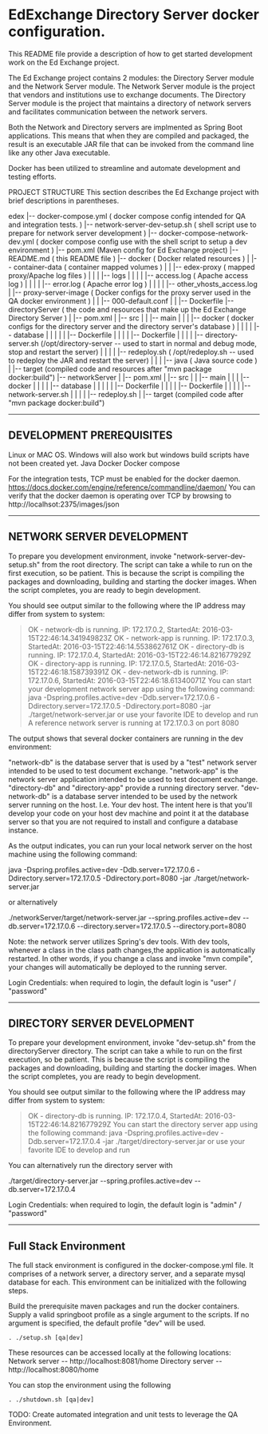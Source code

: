 # EdExchange Directory Server docker configuration.

This README file provide a description of how to get started development work on the Ed Exchange project.

The Ed Exchange project contains 2 modules:  the Directory Server module and the Network Server module.
The Network Server module is the project that vendors and institutions use to exchange documents.  The
Directory Server module is the project that maintains a directory of network servers and facilitates
communication between the network servers.

Both the Network and Directory servers are implmented as Spring Boot applications.  This means that when they
are compiled and packaged, the result is an executable JAR file that can be invoked from the command line like
any other Java executable.

Docker has been utilized to streamline and automate development and testing efforts.

PROJECT STRUCTURE
This section describes the Ed Exchange project with brief descriptions in parentheses.

edex
|-- docker-compose.yml  ( docker compose config intended for QA and integration tests. )
|-- network-server-dev-setup.sh  ( shell script use to prepare for network server development )
|-- docker-compose-network-dev.yml ( docker compose config use with the shell script to setup a dev environment )
|-- pom.xml (Maven config for Ed Exchange project)
|-- README.md ( this README file )
|-- docker ( Docker related resources )
|   |-- container-data ( container mapped volumes )
|   |   |-- edex-proxy ( mapped proxy/Apache log files )
|   |   |   |-- logs
|   |   |   |   |-- access.log ( Apache access log )
|   |   |   |   |-- error.log  ( Apache error log )
|   |   |   |   |-- other_vhosts_access.log
|   |-- proxy-server-image ( Docker configs for the proxy server used in the QA docker environment )
|   |   |-- 000-default.conf
|   |   |-- Dockerfile
|-- directoryServer ( the code and resources that make up the Ed Exchange Directory Server )
|   |-- pom.xml
|   |-- src
|   |   |-- main
|   |   |   |-- docker ( docker configs for the directory server and the directory server's database )
|   |   |   |   |-- database
|   |   |   |   |   |-- Dockerfile
|   |   |   |   |-- Dockerfile
|   |   |   |   |-- directory-server.sh (/opt/directory-server -- used to start in normal and debug mode, stop and restart the server)
|   |   |   |   |-- redeploy.sh ( /opt/redeploy.sh -- used to redeploy the JAR and restart the server)
|   |   |   |-- java ( Java source code )
|   |-- target (compiled code and resources after "mvn package docker:build")
|-- networkServer
|   |-- pom.xml
|   |-- src
|   |   |-- main
|   |   |   |-- docker
|   |   |   |   |-- database
|   |   |   |   |   |-- Dockerfile
|   |   |   |   |-- Dockerfile
|   |   |   |   |-- network-server.sh
|   |   |   |   |-- redeploy.sh
|   |-- target (compiled code after "mvn package docker:build")



-----------------------------
DEVELOPMENT PREREQUISITES
-----------------------------
Linux or MAC OS.  Windows will also work but windows build scripts have not been created yet.
Java
Docker
Docker compose

For the integration tests, TCP must be enabled for the docker daemon.
https://docs.docker.com/engine/reference/commandline/daemon/
You can verify that the docker daemon is operating over TCP by browsing to http://localhsot:2375/images/json


-----------------------------
NETWORK SERVER DEVELOPMENT
-----------------------------
To prepare you development environment, invoke "network-server-dev-setup.sh" from the root directory.  The script can
take a while to run on the first execution, so be patient.  This is because the script is compiling the packages and
downloading, building and starting the docker images.  When the script completes, you are ready to begin development.

You should see output similar to the following where the IP address may differ from system to system:

> OK - network-db is running. IP: 172.17.0.2, StartedAt: 2016-03-15T22:46:14.341949823Z
> OK - network-app is running. IP: 172.17.0.3, StartedAt: 2016-03-15T22:46:14.553862761Z
> OK - directory-db is running. IP: 172.17.0.4, StartedAt: 2016-03-15T22:46:14.821677929Z
> OK - directory-app is running. IP: 172.17.0.5, StartedAt: 2016-03-15T22:46:18.158739391Z
> OK - dev-network-db is running. IP: 172.17.0.6, StartedAt: 2016-03-15T22:46:18.61340071Z
> You can start your development network server app using the following command:
> java -Dspring.profiles.active=dev -Ddb.server=172.17.0.6 -Ddirectory.server=172.17.0.5 -Ddirectory.port=8080 -jar ./target/network-server.jar
> or use your favorite IDE to develop and run
> A reference network server is running at 172.17.0.3 on port 8080

The output shows that several docker containers are running in the dev environment:

"network-db" is the database server that is used by a "test" network server intended to be used to test document
exchange.
"network-app" is the network server application intended to be used to test document exchange.
"directory-db" and "directory-app" provide a running directory server.
"dev-network-db" is a database server intended to be used by the network server running on the host.  I.e. Your dev
host.  The intent here is that you'll develop your code on your host dev machine and point it at the database server
so that you are not required to install and configure a database instance.

As the output indicates, you can run your local network server on the host machine using the following command:

java -Dspring.profiles.active=dev -Ddb.server=172.17.0.6 -Ddirectory.server=172.17.0.5 -Ddirectory.port=8080 -jar ./target/network-server.jar

or alternatively

./networkServer/target/network-server.jar --spring.profiles.active=dev --db.server=172.17.0.6 --directory.server=172.17.0.5 --directory.port=8080

Note: the network server utilizes Spring's dev tools.  With dev tools, whenever a class in the class path changes,the
application is automatically restarted.  In other words, if you change a class and invoke "mvn compile", your changes
will automatically be deployed to the running server.

Login Credentials: when required to login, the default login is "user" / "password"

------------------------------
DIRECTORY SERVER DEVELOPMENT
------------------------------
To prepare your development environment, invoke "dev-setup.sh" from the directoryServer directory.  The script can
take a while to run on the first execution, so be patient.  This is because the script is compiling the packages and
downloading, building and starting the docker images.  When the script completes, you are ready to begin development.


You should see output similar to the following where the IP address may differ from system to system:

> OK - directory-db is running. IP: 172.17.0.4, StartedAt: 2016-03-15T22:46:14.821677929Z
> You can start the directory server app using the following command:
> java -Dspring.profiles.active=dev -Ddb.server=172.17.0.4 -jar ./target/directory-server.jar
> or use your favorite IDE to develop and run

You can alternatively run the directory server with

./target/directory-server.jar --spring.profiles.active=dev --db.server=172.17.0.4

Login Credentials: when required to login, the default login is "admin" / "password"

-------------------------------
Full Stack Environment
-------------------------------

The full stack environment is configured in the docker-compose.yml file. It comprises of a network server, a directory server, and a separate mysql database for each. This environment can be initialized with the following steps. 

Build the prerequisite maven packages and run the docker containers. Supply a valid springboot profile as a single argument to the scripts. If no argument is specified, the default profile "dev" will be used.

```. ./setup.sh [qa|dev]```

These resources can be accessed locally at the following locations:
Network server -- http://localhost:8081/home 
Directory server -- http://localhost:8080/home 

You can stop the environment using the following 

```. ./shutdown.sh [qa|dev]```

TODO: Create automated integration and unit tests to leverage the QA Environment.



